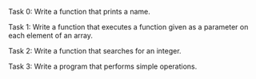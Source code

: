 Task 0:
Write a function that prints a name.

Task 1:
Write a function that executes a function given as a parameter on each element of an array.

Task 2:
Write a function that searches for an integer.

Task 3:
Write a program that performs simple operations.